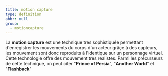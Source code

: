 ```yaml
---
title: motion capture
type: definition
abbr: null
group:
  - motioncapture
---
```

La **motion capture** est une technique tres sophistiquée permettant d'enregistrer les mouvements du corps d'un acteur grâçe à des capteurs, les mouvement sont donc reproduits à l'identique sur un personnage virtuel.
Cette technologie offre des mouvement tres realistes.
Parmi les précurseurs de cette technique, on peut citer "**Prince of Persia**", "**Another World**" et "**Flashback**"
